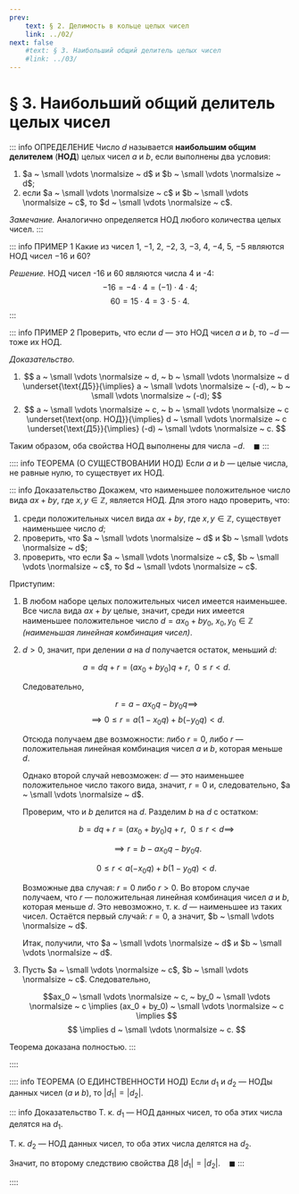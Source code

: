 ```yaml
---
prev:
    text: § 2. Делимость в кольце целых чисел
    link: ../02/
next: false
    #text: § 3. Наибольший общий делитель целых чисел
    #link: ../03/
---
```


# § 3. Наибольший общий делитель целых чисел

::: info ОПРЕДЕЛЕНИЕ
Число $d$ называется **наибольшим общим делителем** (**НОД**) целых чисел $a$ и $b$, если выполнены два условия:
1. $a ~ \small \vdots \normalsize ~ d$ и $b ~ \small \vdots \normalsize ~ d$;
2. если $a ~ \small \vdots \normalsize ~ c$ и $b ~ \small \vdots \normalsize ~ c$, то $d ~ \small \vdots \normalsize ~ c$.

*Замечание.* Аналогично определяется НОД любого количества целых чисел.
:::

::: info ПРИМЕР 1
Какие из чисел $1$, $-1$, $2$, $-2$, $3$, $-3$, $4$, $-4$, $5$, $-5$ являются НОД чисел $-16$ и $60$?

*Решение.* НОД чисел -16 и 60 являются числа 4 и -4:
$$ -16 = -4 \cdot 4 = (-1) \cdot 4 \cdot 4; $$
$$ 60 = 15 \cdot 4 = 3 \cdot 5 \cdot 4. $$
:::

::: info ПРИМЕР 2
Проверить, что если $d$ — это НОД чисел $a$ и $b$, то $-d$ — тоже их НОД.

*Доказательство.*
1. $$
   a ~ \small \vdots \normalsize ~ d, ~ b ~ \small \vdots \normalsize ~ d \underset{\text{Д5}}{\implies} a ~ \small \vdots \normalsize ~ (-d), ~ b ~ \small \vdots \normalsize ~ (-d);
   $$
2. $$
   a ~ \small \vdots \normalsize ~ c, ~ b ~ \small \vdots \normalsize ~ c \underset{\text{опр. НОД}}{\implies} d ~ \small \vdots \normalsize ~ c \underset{\text{Д5}}{\implies} (-d) ~ \small \vdots \normalsize ~ c.
   $$

Таким образом, оба свойства НОД выполнены для числа $-d$. $~ ~ ~ \blacksquare$
:::

:::: info ТЕОРЕМА (О СУЩЕСТВОВАНИИ НОД)
Если $a$ и $b$ — целые числа, не равные нулю, то существует их НОД.

::: info Доказательство
Докажем, что наименьшее положительное число вида $ax + by$, где $x, y \in \mathbb{Z}$, является НОД. Для этого надо проверить, что:
1. среди положительных чисел вида $ax + by$, где $x, y \in \mathbb{Z}$, существует наименьшее число $d$;
2. проверить, что $a ~ \small \vdots \normalsize ~ d$ и $b ~ \small \vdots \normalsize ~ d$;
3. проверить, что если $a ~ \small \vdots \normalsize ~ c$, $b ~ \small \vdots \normalsize ~ c$, то $d ~ \small \vdots \normalsize ~ c$.

Приступим:
1. В любом наборе целых положительных чисел имеется наименьшее. Все числа вида $ax + by$ целые, значит, среди них имеется наименьшее положительное число $d = ax_0 + by_0$, $x_0, y_0 \in \mathbb{Z}$ *(наименьшая линейная комбинация чисел)*.

2. $d > 0$, значит, при делении $a$ на $d$ получается остаток, меньший $d$:

   $$
   a = dq + r = (ax_0 + by_0)q + r, ~ ~ 0 \le r < d.
   $$

   Следовательно,
   
   $$
   r = a - ax_0q - by_0q \implies
   $$
   $$
   \implies 0 \le r = a(1-x_0q) + b(-y_0q) < d.
   $$

   Отсюда получаем две возможности: либо $r = 0$, либо $r$ — положительная линейная комбинация чисел $a$ и $b$, которая меньше $d$.

   Однако второй случай невозможен: $d$ — это наименьшее положительное число такого вида, значит, $r = 0$ и, следовательно, $a ~ \small \vdots \normalsize ~ d$.

   Проверим, что и $b$ делится на $d$. Разделим $b$ на $d$ с остатком:

   $$
   b = dq + r = (ax_0 + by_0)q + r, ~ ~ 0 \le r < d \implies
   $$

   $$
   \implies r = b - ax_0q - by_0q.
   $$

   $$
   0 \le r < a(-x_0q) + b(1-y_0q) < d.
   $$

   Возможные два случая: $r = 0$ либо $r > 0$. Во втором случае получаем, что $r$ — положительная линейная комбинация чисел $a$ и $b$, которая меньше $d$. Это невозможно, т. к. $d$ — наименьшее из таких чисел. Остаётся первый случай: $r = 0$, а значит, $b ~ \small \vdots \normalsize ~ d$.

   Итак, получили, что $a ~ \small \vdots \normalsize ~ d$ и $b ~ \small \vdots \normalsize ~ d$.

3. Пусть $a ~ \small \vdots \normalsize ~ c$, $b ~ \small \vdots \normalsize ~ c$. Следовательно, 

   $$ax_0 ~ \small \vdots \normalsize ~ c, ~ by_0 ~ \small \vdots \normalsize ~ c \implies
   (ax_0 + by_0) ~ \small \vdots \normalsize ~ c \implies
   $$
   $$
   \implies d ~ \small \vdots \normalsize ~ c.
   $$

Теорема доказана полностью.
:::

::::

:::: info ТЕОРЕМА (О ЕДИНСТВЕННОСТИ НОД)
Если $d_1$ и $d_2$ — НОДы данных чисел ($a$ и $b$), то $|d_1| = |d_2|$.

::: info Доказательство
Т. к. $d_1$ — НОД данных чисел, то оба этих числа делятся на $d_1$.

Т. к. $d_2$ — НОД данных чисел, то оба этих числа делятся на $d_2$.

Значит, по второму следствию свойства Д8 $|d_1| = |d_2|$. $~~~\blacksquare$
:::

::::